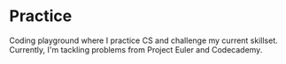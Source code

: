 # Practice
Coding playground where I practice CS and challenge my current skillset. Currently, I'm tackling problems from Project Euler and Codecademy.
